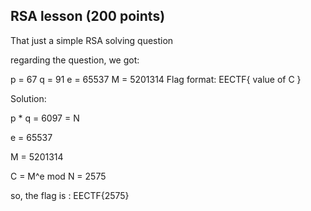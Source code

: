 ## RSA lesson (200 points)

That just a simple RSA solving question

regarding the question, we got:

p = 67
q = 91
e = 65537
M = 5201314
Flag format: EECTF{ value of C }

Solution:

p * q = 6097 = N

e = 65537

M = 5201314

C = M^e mod N = 2575

so, the flag is : EECTF{2575}

